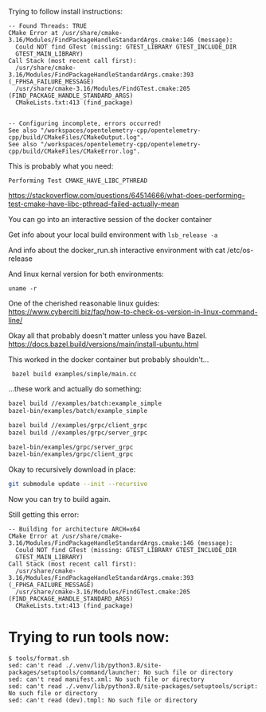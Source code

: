 

Trying to follow install instructions: 
```
-- Found Threads: TRUE  
CMake Error at /usr/share/cmake-3.16/Modules/FindPackageHandleStandardArgs.cmake:146 (message):
  Could NOT find GTest (missing: GTEST_LIBRARY GTEST_INCLUDE_DIR
  GTEST_MAIN_LIBRARY)
Call Stack (most recent call first):
  /usr/share/cmake-3.16/Modules/FindPackageHandleStandardArgs.cmake:393 (_FPHSA_FAILURE_MESSAGE)
  /usr/share/cmake-3.16/Modules/FindGTest.cmake:205 (FIND_PACKAGE_HANDLE_STANDARD_ARGS)
  CMakeLists.txt:413 (find_package)


-- Configuring incomplete, errors occurred!
See also "/workspaces/opentelemetry-cpp/opentelemetry-cpp/build/CMakeFiles/CMakeOutput.log".
See also "/workspaces/opentelemetry-cpp/opentelemetry-cpp/build/CMakeFiles/CMakeError.log".
```

This is probably what you need: 

`Performing Test CMAKE_HAVE_LIBC_PTHREAD`

https://stackoverflow.com/questions/64514666/what-does-performing-test-cmake-have-libc-pthread-failed-actually-mean

You can go into an interactive session of the docker container 

Get info about your local build environment with `lsb_release -a`

And info about the docker_run.sh interactive environment with cat /etc/os-release

And linux kernal version for both environments: 

`uname -r`

One of the cherished reasonable linux guides: https://www.cyberciti.biz/faq/how-to-check-os-version-in-linux-command-line/ 


Okay all that probably doesn't matter unless you have Bazel. 
https://docs.bazel.build/versions/main/install-ubuntu.html

This worked in the docker container but probably shouldn't...
```
 bazel build examples/simple/main.cc
 ```

...these work and actually do something: 

```sh
bazel build //examples/batch:example_simple
bazel-bin/examples/batch/example_simple

bazel build //examples/grpc/client_grpc
bazel build //examples/grpc/server_grpc

bazel-bin/examples/grpc/server_grpc
bazel-bin/examples/grpc/client_grpc
```

Okay to recursively download in place: 
```sh
git submodule update --init --recursive 
```

Now you can try to build again. 

Still getting this error: 
```
-- Building for architecture ARCH=x64
CMake Error at /usr/share/cmake-3.16/Modules/FindPackageHandleStandardArgs.cmake:146 (message):
  Could NOT find GTest (missing: GTEST_LIBRARY GTEST_INCLUDE_DIR
  GTEST_MAIN_LIBRARY)
Call Stack (most recent call first):
  /usr/share/cmake-3.16/Modules/FindPackageHandleStandardArgs.cmake:393 (_FPHSA_FAILURE_MESSAGE)
  /usr/share/cmake-3.16/Modules/FindGTest.cmake:205 (FIND_PACKAGE_HANDLE_STANDARD_ARGS)
  CMakeLists.txt:413 (find_package)
```

# Trying to run tools now: 

```
$ tools/format.sh 
sed: can't read ./.venv/lib/python3.8/site-packages/setuptools/command/launcher: No such file or directory
sed: can't read manifest.xml: No such file or directory
sed: can't read ./.venv/lib/python3.8/site-packages/setuptools/script: No such file or directory
sed: can't read (dev).tmpl: No such file or directory
```

